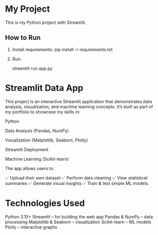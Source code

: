 # My Project

This is my Python project with Streamlit.

## How to Run
1. Install requirements:
   pip install -r requirements.txt
2. Run:

   streamlit run app.py

# Streamlit Data App
This project is an interactive Streamlit application that demonstrates data analysis, visualization, and machine learning concepts.
It’s built as part of my portfolio to showcase my skills in:

Python

Data Analysis (Pandas, NumPy)

Visualization (Matplotlib, Seaborn, Plotly)

Streamlit Deployment

Machine Learning (Scikit-learn)

The app allows users to:

✅ Upload their own dataset
✅ Perform data cleaning
✅ View statistical summaries
✅ Generate visual insights
✅ Train & test simple ML models.

# Technologies Used

Python 3.10+
Streamlit – for building the web app
Pandas & NumPy – data processing
Matplotlib & Seaborn – visualization
Scikit-learn – ML models
Plotly – interactive graphs

